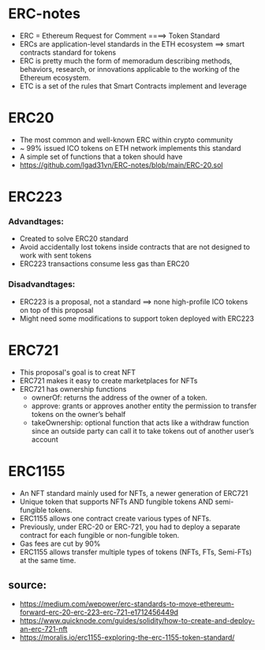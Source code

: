 
 
# ERC-notes
- ERC = Ethereum Request for Comment ====> Token Standard
- ERCs are application-level standards in the ETH ecosystem ==> smart contracts standard for tokens 
- ERC is pretty much the form of memoradum describing methods, behaviors, research, or innovations applicable to the working of the Ethereum ecosystem.
- ETC is a set of the rules that Smart Contracts implement and leverage


# ERC20
- The most common and well-known ERC within crypto community
- ~ 99% issued ICO tokens on ETH network implements this standard
- A simple set of functions that a token should have
- https://github.com/lgad31vn/ERC-notes/blob/main/ERC-20.sol


# ERC223
### Advandtages:
- Created to solve ERC20 standard
- Avoid accidentally lost tokens inside contracts that are not designed to work with sent tokens
- ERC223 transactions consume less gas than ERC20

### Disadvandtages:
- ERC223 is a proposal, not a standard ==> none high-profile ICO tokens on top of this proposal
- Might need some modifications to support token deployed with ERC223


# ERC721
- This proposal's goal is to creat NFT
- ERC721 makes it easy to create marketplaces for NFTs
- ERC721 has ownership functions
  + ownerOf: returns the address of the owner of a token.
  + approve: grants or approves another entity the permission to transfer tokens on the owner’s behalf
  + takeOwnership: optional function that acts like a withdraw function since an outside party can call it to take tokens out of another user’s account


# ERC1155
- An NFT standard mainly used for NFTs, a newer generation of ERC721
- Unique token that supports NFTs AND fungible tokens AND semi-fungible tokens.  
- ERC1155 allows one contract create various types of NFTs.
- Previously, under ERC-20 or ERC-721, you had to deploy a separate contract for each fungible or non-fungible token.
- Gas fees are cut by 90%
- ERC1155 allows transfer multiple types of tokens (NFTs, FTs, Semi-FTs) at the same time. 






## source: 
 - https://medium.com/wepower/erc-standards-to-move-ethereum-forward-erc-20-erc-223-erc-721-e1712456449d
 - https://www.quicknode.com/guides/solidity/how-to-create-and-deploy-an-erc-721-nft
 - https://moralis.io/erc1155-exploring-the-erc-1155-token-standard/
